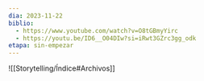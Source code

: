 ```yaml
---
dia: 2023-11-22
biblio:
  - https://www.youtube.com/watch?v=O8tGBmyYirc
  - https://youtu.be/ID6__O04DIw?si=iRwt3GZrc3gg_odk
etapa: sin-empezar
---
```









![[Storytelling/Índice#Archivos]]